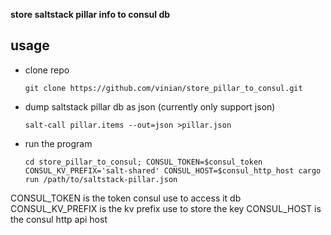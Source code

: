 
**store saltstack pillar info to consul db**

## usage

* clone repo

    `git clone https://github.com/vinian/store_pillar_to_consul.git`

* dump saltstack pillar db as json (currently only support json)

    `salt-call pillar.items --out=json >pillar.json`

* run the program

    `cd store_pillar_to_consul; CONSUL_TOKEN=$consul_token CONSUL_KV_PREFIX='salt-shared' CONSUL_HOST=$consul_http_host cargo run /path/to/saltstack-pillar.json`

CONSUL_TOKEN is the token consul use to access it db
CONSUL_KV_PREFIX is the kv prefix use to store the key
CONSUL_HOST is the consul http api host


